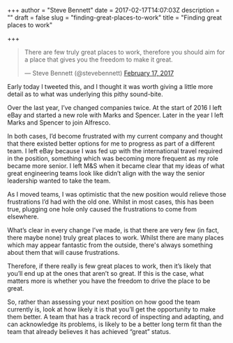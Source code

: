 +++
author = "Steve Bennett"
date = 2017-02-17T14:07:03Z
description = ""
draft = false
slug = "finding-great-places-to-work"
title = "Finding great places to work"

+++

<blockquote class="twitter-tweet"><p lang="en" dir="ltr">There are few truly great places to work, therefore you should aim for a place that gives you the freedom to make it great.</p>&mdash; Steve Bennett (@stevebennett) <a href="https://twitter.com/stevebennett/status/832566920012521473?ref_src=twsrc%5Etfw">February 17, 2017</a></blockquote>
<script async src="https://platform.twitter.com/widgets.js" charset="utf-8"></script>

Early today I tweeted this, and I thought it was worth giving a little more detail as to what was underlying this pithy sound-bite.

Over the last year, I’ve changed companies twice. At the start of 2016 I left eBay and started a new role with Marks and Spencer. Later in the year I left Marks and Spencer to join Alfresco.

In both cases, I’d become frustrated with my current company and thought that there existed better options for me to progress as part of a different team. I left eBay because I was fed up with the international travel required in the position, something which was becoming more frequent as my role became more senior. I left M&amp;S when it became clear that my ideas of what great engineering teams look like didn’t align with the way the senior leadership wanted to take the team.

As I moved teams, I was optimistic that the new position would relieve those frustrations I’d had with the old one. Whilst in most cases, this has been true, plugging one hole only caused the frustrations to come from elsewhere.

What’s clear in every change I’ve made, is that there are very few (in fact, there maybe none) truly great places to work. Whilst there are many places which may appear fantastic from the outside, there's always something about them that will cause frustrations.

Therefore, if there really is few great places to work, then it’s likely that you’ll end up at the ones that aren’t so great. If this is the case, what matters more is whether you have the freedom to drive the place to be great.

So, rather than assessing your next position on how good the team currently is, look at how likely it is that you’ll get the opportunity to make them better. A team that has a track record of inspecting and adapting, and can acknowledge its problems, is likely to be a better long term fit than the team that already believes it has achieved “great” status.
